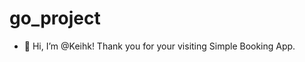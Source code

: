 # go_project
- 👋 Hi, I’m @Keihk! Thank you for your visiting Simple Booking App. 

<!---
Keihk/Keihk is a ✨ special ✨ repository because its `README.md` (this file) appears on your GitHub profile.
You can click the Preview link to take a look at your changes.
--->

 
